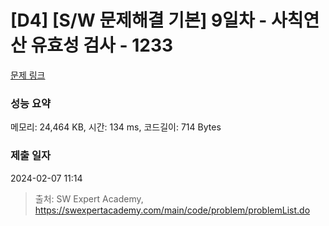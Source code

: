 # [D4] [S/W 문제해결 기본] 9일차 - 사칙연산 유효성 검사 - 1233 

[문제 링크](https://swexpertacademy.com/main/code/problem/problemDetail.do?contestProbId=AV141176AIwCFAYD) 

### 성능 요약

메모리: 24,464 KB, 시간: 134 ms, 코드길이: 714 Bytes

### 제출 일자

2024-02-07 11:14



> 출처: SW Expert Academy, https://swexpertacademy.com/main/code/problem/problemList.do